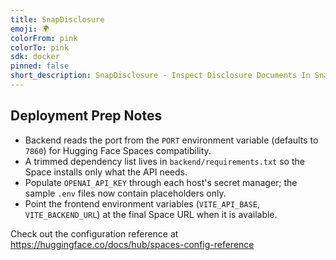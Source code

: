 ```yaml
---
title: SnapDisclosure
emoji: 🌍
colorFrom: pink
colorTo: pink
sdk: docker
pinned: false
short_description: SnapDisclosure - Inspect Disclosure Documents In Snap
---
```


## Deployment Prep Notes

- Backend reads the port from the `PORT` environment variable (defaults to `7860`) for Hugging Face Spaces compatibility.
- A trimmed dependency list lives in `backend/requirements.txt` so the Space installs only what the API needs.
- Populate `OPENAI_API_KEY` through each host's secret manager; the sample `.env` files now contain placeholders only.
- Point the frontend environment variables (`VITE_API_BASE`, `VITE_BACKEND_URL`) at the final Space URL when it is available.

Check out the configuration reference at https://huggingface.co/docs/hub/spaces-config-reference
